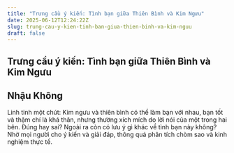 ```yaml
---
title: "Trưng cầu ý kiến: Tình bạn giữa Thiên Bình và Kim Ngưu"
date: 2025-06-12T12:24:22Z
slug: trung-cau-y-kien-tinh-ban-giua-thien-binh-va-kim-nguu
draft: false
---
```


## Trưng cầu ý kiến: Tình bạn giữa Thiên Bình và Kim Ngưu

## Nhậu Không

Linh tinh một chút: Kim ngưu và thiên bình có thể làm bạn với nhau, bạn tốt và thậm chí là khá thân, nhưng thường xích mích do lời nói của một trong hai bên. Đúng hay sai?​ ​Ngoài ra còn có lưu ý gì khác về tình bạn này không?​ 
Nhờ mọi người cho ý kiến và giải đáp, thông quá phân tích chòm sao và kinh nghiệm thực tế.  ​